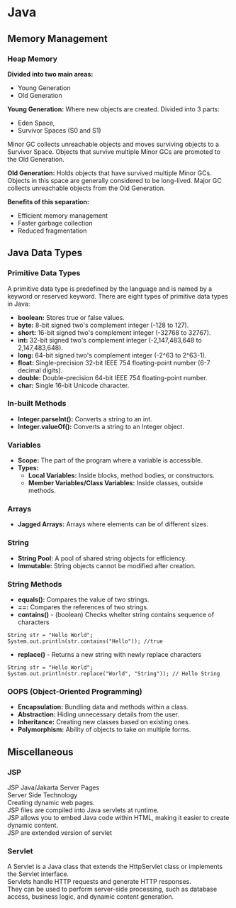 # Java

## Memory Management

### Heap Memory

**Divided into two main areas:** 
- Young Generation 
- Old Generation


**Young Generation:**
Where new objects are created. Divided into 3 parts: 
  - Eden Space,
  - Survivor Spaces (S0 and S1)  
  
Minor GC collects unreachable objects and moves surviving objects to a Survivor Space.
Objects that survive multiple Minor GCs are promoted to the Old Generation.

**Old Generation:** 
Holds objects that have survived multiple Minor GCs.
Objects in this space are generally considered to be long-lived.
Major GC collects unreachable objects from the Old Generation.

**Benefits of this separation:**
- Efficient memory management
- Faster garbage collection
- Reduced fragmentation


## Java Data Types

### Primitive Data Types

A primitive data type is predefined by the language and is named by a keyword or reserved keyword. There are eight types of primitive data types in Java:

* **boolean:** Stores true or false values.
* **byte:** 8-bit signed two's complement integer (-128 to 127).
* **short:** 16-bit signed two's complement integer (-32768 to 32767).
* **int:** 32-bit signed two's complement integer (-2,147,483,648 to 2,147,483,648).
* **long:** 64-bit signed two's complement integer (-2^63 to 2^63-1).
* **float:** Single-precision 32-bit IEEE 754 floating-point number (6-7 decimal digits).
* **double:** Double-precision 64-bit IEEE 754 floating-point number.
* **char:** Single 16-bit Unicode character.

### In-built Methods

* **Integer.parseInt():** Converts a string to an int.
* **Integer.valueOf():** Converts a string to an Integer object.

### Variables

* **Scope:** The part of the program where a variable is accessible.
* **Types:**
  * **Local Variables:** Inside blocks, method bodies, or constructors.
  * **Member Variables/Class Variables:** Inside classes, outside methods.

### Arrays

* **Jagged Arrays:** Arrays where elements can be of different sizes.

### String

* **String Pool:** A pool of shared string objects for efficiency.
* **Immutable:** String objects cannot be modified after creation.

### String Methods

- **equals():** Compares the value of two strings.
- **==:** Compares the references of two strings.
- **contains()** - (boolean) Checks whelter string contains sequence of characters
```
String str = "Hello World";
System.out.println(str.contains("Hello")); //true
```
- **replace()** - Returns a new string with newly replace characters
```
String str = "Hello World";
System.out.println(str.replace("World", "String")); // Hello String
```


### OOPS (Object-Oriented Programming)

* **Encapsulation:** Bundling data and methods within a class.
* **Abstraction:** Hiding unnecessary details from the user.
* **Inheritance:** Creating new classes based on existing ones.
* **Polymorphism:** Ability of objects to take on multiple forms.

## Miscellaneous

### JSP
JSP Java/Jakarta Server Pages  
Server Side Technology  
Creating dynamic web pages.  
JSP files are compiled into Java servlets at runtime.  
JSP allows you to embed Java code within HTML, making it easier to create dynamic content.  
JSP are extended version of servlet

### Servlet
A Servlet is a Java class that extends the HttpServlet class or implements the Servlet interface.  
Servlets handle HTTP requests and generate HTTP responses.  
They can be used to perform server-side processing, such as database access, business logic, and dynamic content generation.